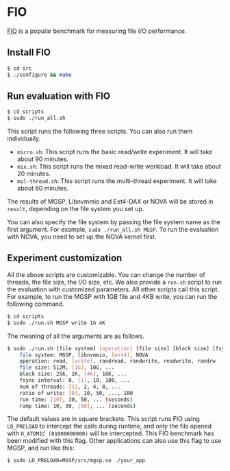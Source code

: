 # FIO
[FIO](https://github.com/axboe/fio) is a popular benchmark for measuring file I/O performance.

## Install FIO

```bash
$ cd src
$ ./configure && make
```

## Run evaluation with FIO
```bash
$ cd scripts
$ sudo ./run_all.sh
```
This script runs the following three scripts. You can also run them individually.
* ```micro.sh```: This script runs the basic read/write experiment. It will take about 90 minutes.
* ```mix.sh```: This script runs the mixed read-write workload. It will take about 20 minutes.
* ```mul-thread.sh```: This script runs the multi-thread experiment. It will take about 60 minutes.

The results of MGSP, Libnvmmio and Ext4-DAX or NOVA will be stored in ```result```, depending on the file system you set up.

You can also specify the file system by passing the file system name as the first argument. For example, ```sudo ./run_all.sh MGSP```. To run the evaluation with NOVA, you need to set up the NOVA kernel first.

## Experiment customization

All the above scripts are customizable. You can change the number of threads, the file size, the I/O size, etc. We also provide a ```run.sh``` script to run the evaluation with customized parameters. All other scripts call this script. For example, to run the MGSP with 1GB file and 4KB write, you can run the following command.

```bash
$ cd scripts
$ sudo ./run.sh MGSP write 1G 4K
```
The meaning of all the arguments are as follows.
```bash
$ sudo ./run.sh [file system] [operation] [file size] [block size] [fsync interval] [num of threads] [ratio of write] [run time] [ramp time]
    file system: MGSP, libnvmmio, [ext4], NOVA
    operation: read, [write], randread, randwrite, readwrite, randrw
    file size: 512M, [1G], 10G, ...
    block size: 256, 1K, [4K], 16K, ...
    fsync interval: 0, [1], 10, 100, ...
    num of threads: [1], 2, 4, 8, ...
    ratio of write: [0], 10, 50, ..., 100
    run time: [10], 30, 50, ... (seconds)
    ramp time: 10, 30, [50], ... (seconds)
```
The default values are in square brackets. This script runs FIO using ```LD_PRELOAD``` to intercept the calls during runtime, and only the fils opened with ```O_ATOMIC (01000000000)``` will be intercepted. This FIO benchmark has been modified with this flag. Other applications can also use this flag to use MGSP, and run like this:
```bash
$ sudo LD_PRELOAD=MGSP/src/mgsp.so ./your_app
```